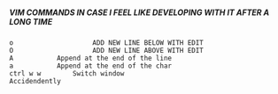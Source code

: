 ##### VIM COMMANDS IN CASE I FEEL LIKE DEVELOPING WITH IT AFTER A LONG TIME

```
o                    ADD NEW LINE BELOW WITH EDIT
O                    ADD NEW LINE ABOVE WITH EDIT
A			Append at the end of the line
a			Append at the end of the char
ctrl w w		Switch window
Accidendently
```
